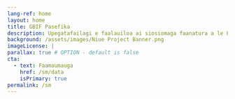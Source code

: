 ```yaml
---
lang-ref: home
layout: home
title: GBIF Pasefika
description: Upegatafailagi e faalauiloa ai siosiomaga faanatura a le Pasefika o lo'o maua i luga faamaumauga tuufaatasi ale lalolagi poo le GBIF
background: /assets/images/Niue Project Banner.png
imageLicense: | 
parallax: true # OPTION - default is false
cta:
  - text: Faamaumauga
    href: /sm/data
    isPrimary: true
permalink: /sm
---
```


